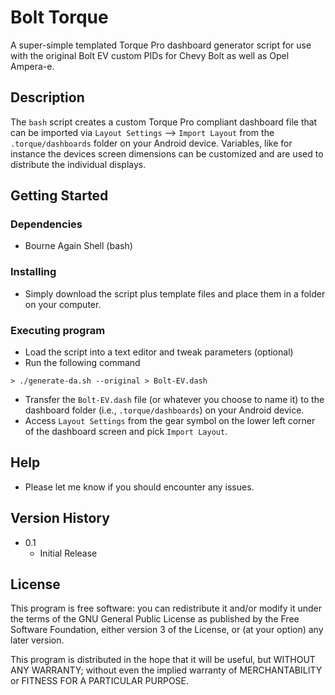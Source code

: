 # Bolt Torque

A super-simple templated Torque Pro dashboard generator script for use with the original Bolt EV custom PIDs for Chevy Bolt as well as Opel Ampera-e.

## Description

The `bash` script creates a custom Torque Pro compliant dashboard file that can be imported via `Layout Settings` --> `Import Layout` from the `.torque/dashboards` folder on your Android device. Variables, like for instance the devices screen dimensions can be customized and are used to distribute the individual displays.

## Getting Started

### Dependencies

* Bourne Again Shell (bash)

### Installing

* Simply download the script plus template files and place them in a folder on your computer.

### Executing program

* Load the script into a text editor and tweak parameters (optional)
* Run the following command
```
> ./generate-da.sh --original > Bolt-EV.dash
```
* Transfer the `Bolt-EV.dash` file (or whatever you choose to name it) to the dashboard folder (i.e., `.torque/dashboards`) on your Android device.
* Access `Layout Settings` from the gear symbol on the lower left corner of the dashboard screen and pick `Import Layout`.

## Help

* Please let me know if you should encounter any issues.

## Version History

* 0.1
    * Initial Release

## License

This program is free software: you can redistribute it and/or modify it under the terms of the GNU General Public License as published by the Free Software Foundation, either version 3 of the License, or (at your option) any later version.

This program is distributed in the hope that it will be useful, but WITHOUT ANY WARRANTY; without even the implied warranty of MERCHANTABILITY or FITNESS FOR A PARTICULAR PURPOSE.

